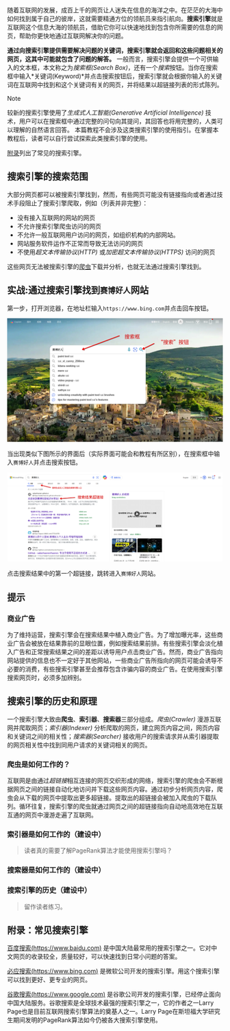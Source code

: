 随着互联网的发展，成百上千的网页让人迷失在信息的海洋之中。在茫茫的大海中如何找到属于自己的彼岸，这就需要精通方位的领航员来指引航向。**搜索引擎**就是互联网这个信息大海的领航员，借助它你可以快速地找到包含你所需要的信息的网页，帮助你更快地通过互联网解决你的问题。

**通过向搜索引擎提供需要解决问题的关键词，搜索引擎就会返回和这些问题相关的网页，这其中可能就包含了问题的解答。**
一般而言，搜索引擎会提供一个可供输入的文本框，本文称之为*搜索框(Search Box)*，还有一个*搜索*按钮。当你在搜索框中输入*关键词(Keyword)*并点击搜索按钮后，搜索引擎就会根据你输入的关键词在互联网中找到和这个关键词有关的网页，并将结果以超链接列表的形式陈列。

> [!NOTE]
> 较新的搜索引擎使用了*生成式人工智能(Generative Artificial Intelligence)* 技术，用户可以在搜索框中通过完整的问句向其提问，其回答也将用完整的，人类可以理解的自然语言回答。
> 本篇教程不会涉及这类搜索引擎的使用指引。在掌握本教程后，读者可以自行尝试探索此类搜索引擎的使用。

[附录](#附录常见搜索引擎)列出了常见的搜索引擎。

## 搜索引擎的搜索范围

大部分网页都可以被搜索引擎找到，然而，有些网页可能没有链接指向或者通过技术手段阻止了搜索引擎爬取，例如（列表并非完整）：

 - 没有接入互联网的网站的网页
 - 不允许搜索引擎爬虫访问的网页
 - 不允许一般互联网用户访问的网页，如组织机构的内部网站。
 - 网站服务软件运作不正常而导致无法访问的网页
 - 不使用*超文本传输协议(HTTP)* 或*加密超文本传输协议(HTTPS)* 访问的网页

这些网页无法被搜索引擎的[爬虫](#爬虫是如何工作的)下载并分析，也就无法通过搜索引擎找到。

## 实战:通过搜索引擎找到`赛博好人`网站

第一步，打开浏览器，在地址栏输入`https://www.bing.com`并点击回车按钮。

![必应搜索首页](File/search-landing.png)

当出现类似下图所示的界面后（实际界面可能会和教程有所区别），在搜索框中输入`赛博好人`并点击搜索按钮。

![搜索结果页](File/search-result.png)

点击搜索结果中的第一个超链接，跳转进入`赛博好人`网站。

## 提示

### 商业广告

为了维持运营，搜索引擎会在搜索结果中植入商业广告。为了增加曝光率，这些商业广告会被放在结果靠前的显眼位置，例如搜索结果前排。有些搜索引擎会淡化植入广告和正常搜索结果之间的差距以诱导用户点击商业广告。然而，商业广告指向网站提供的信息也不一定好于其他网站，一些商业广告所指向的网页可能会诱导不必要的消费，有些搜索引擎甚至会推荐包含诈骗内容的商业广告。在使用搜索引擎搜索网页时，必须多加辨别。

## 搜索引擎的历史和原理

一个搜索引擎大致由**爬虫**、**索引器**、**搜索器**三部分组成。*爬虫(Crawler)* 漫游互联网并爬取网页；*索引器(Indexer)* 分析爬取的网页，建立网页内容之间，网页内容和关键词之间的相关性；*搜索器(Searcher)* 接收用户的搜索请求并从索引器提取的网页相关性中找到同用户请求的关键词相关的网页。

### 爬虫是如何工作的？

互联网是由通过*超链接*相互连接的网页交织形成的网络，搜索引擎的爬虫会不断根据网页之间的链接自动化地访问并下载这些网页内容。通过初步分析网页内容，爬虫会从下载的网页中提取出更多超链接。提取出的超链接会被加入爬虫的下载队列。循环往复，搜索引擎的爬虫就通过网页之间的超链接指向自动地高效地在互联互通的网页中漫游走遍了互联网。

### 索引器是如何工作的（建设中）

> 读者真的需要了解PageRank算法才能使用搜索引擎吗？

### 搜索器是如何工作的（建设中）

### 搜索引擎的历史（建设中）

> 留作读者练习。

## 附录：常见搜索引擎

[百度搜索(https://www.baidu.com)](https://www.baidu.com) 是中国大陆最常用的搜索引擎之一。它对中文网页的收录较全，质量较好，可以快速找到日常小问题的答案。

[必应搜索(https://www.bing.com)](https://www.bing.com) 是微软公司开发的搜索引擎。用这个搜索引擎可以找到更好、更专业的网页。

[谷歌搜索(https://www.google.com)](https://www.google.com) 是谷歌公司开发的搜索引擎，已经停止面向中国大陆服务。谷歌搜索是全球技术最强的搜索引擎之一，它的作者之一Larry Page也是目前互联网搜索引擎算法的奠基人之一。Larry Page在斯坦福大学研究生期间发明的PageRank算法如今仍被各大搜索引擎使用。


